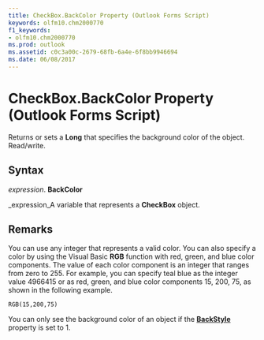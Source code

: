 ```yaml
---
title: CheckBox.BackColor Property (Outlook Forms Script)
keywords: olfm10.chm2000770
f1_keywords:
- olfm10.chm2000770
ms.prod: outlook
ms.assetid: c0c3a00c-2679-68fb-6a4e-6f8bb9946694
ms.date: 06/08/2017
---
```



# CheckBox.BackColor Property (Outlook Forms Script)

Returns or sets a **Long** that specifies the background color of the object. Read/write.


## Syntax

 _expression_. **BackColor**

 _expression_A variable that represents a **CheckBox** object.


## Remarks

You can use any integer that represents a valid color. You can also specify a color by using the Visual Basic **RGB** function with red, green, and blue color components. The value of each color component is an integer that ranges from zero to 255. For example, you can specify teal blue as the integer value 4966415 or as red, green, and blue color components 15, 200, 75, as shown in the following example.


```
RGB(15,200,75)
```

You can only see the background color of an object if the **[BackStyle](checkbox-backstyle-property-outlook-forms-script.md)** property is set to 1.


